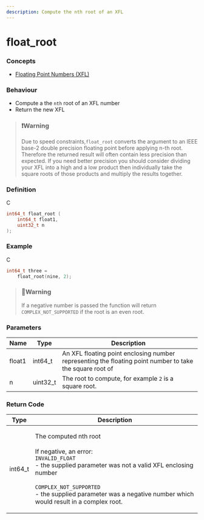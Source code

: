 ```yaml
---
description: Compute the nth root of an XFL
---
```


# float\_root

### Concepts

* [Floating Point Numbers (XFL)](../../concepts-and-docs/floating-point-numbers-xfl.md)

### Behaviour

* Compute a the `nth` root of an XFL number
* Return the new XFL

> ### ❗️Warning
>
> Due to speed constraints,`float_root` converts the argument to an IEEE base-2 double precision floating point before applying n-th root. Therefore the returned result will often contain less precision than expected. If you need better precision you should consider dividing your XFL into a high and a low product then individually take the square roots of those products and multiply the results together.

### Definition

C

```c
int64_t float_root (
    int64_t float1,
    uint32_t n
);
```

### Example

C

```c
int64_t three =
    float_root(nine, 2);
```

> ### 🚧Warning
>
> If a negative number is passed the function will return `COMPLEX_NOT_SUPPORTED` if the root is an even root.

### Parameters

| Name   | Type      | Description                                                                                              |
| ------ | --------- | -------------------------------------------------------------------------------------------------------- |
| float1 | int64\_t  | An XFL floating point enclosing number representing the floating point number to take the square root of |
| n      | uint32\_t | The root to compute, for example `2` is a square root.                                                   |

### Return Code

| Type     | Description                                                                                                                                                                                                                                                                                 |
| -------- | ------------------------------------------------------------------------------------------------------------------------------------------------------------------------------------------------------------------------------------------------------------------------------------------- |
| int64\_t | <p>The computed nth root<br><br>If negative, an error:<br><code>INVALID_FLOAT</code><br>- the supplied parameter was not a valid XFL enclosing number<br><br><code>COMPLEX_NOT_SUPPORTED</code><br>- the supplied parameter was a negative number which would result in a complex root.</p> |
